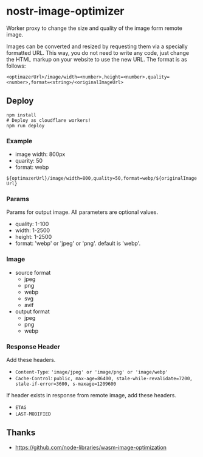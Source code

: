 # nostr-image-optimizer

Worker proxy to change the size and quality of the image form remote image.

Images can be converted and resized by requesting them via a specially formatted URL. This way, you do not need to write any code, just change the HTML markup on your website to use the new URL. The format is as follows:

`<optimazerUrl>/image/width=<number>,height=<number>,quality=<number>,format=<string>/<originalImageUrl>`

## Deploy

```
npm install
# Deploy as cloudflare workers!
npm run deploy
```


### Example

- image width: 800px
- quarity: 50
- format: webp

`${optimazerUrl}/image/width=800,quality=50,format=webp/${originalImageUrl}`


### Params

Params for output image. All parameters are optional values.

- quality: 1-100
- width: 1-2500
- height: 1-2500
- format: 'webp' or 'jpeg' or 'png'. default is 'webp'.

### Image

- source format
  - jpeg
  - png
  - webp
  - svg
  - avif
- output format
  - jpeg
  - png
  - webp

### Response Header

Add these headers.

- `Content-Type`: `'image/jpeg' or 'image/png' or 'image/webp'`
- `Cache-Control`: `public, max-age=86400, stale-while-revalidate=7200, stale-if-error=3600, s-maxage=1209600` 

If header exists in response from remote image, add these headers.

- `ETAG`
- `LAST-MODIFIED`


## Thanks

- https://github.com/node-libraries/wasm-image-optimization
